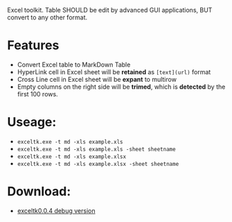 Excel toolkit.
Table SHOULD be edit by advanced GUI applications, BUT convert to any other format. 

# Features
  - Convert Excel table to MarkDown Table
  - HyperLink cell in Excel sheet will be **retained** as `[text](url)` format 
  - Cross Line cell in Excel sheet will be **expant** to multirow
  - Empty columns on the right side will be **trimed**, which is **detected** by the first 100 rows. 

# Useage:
  - `exceltk.exe -t md -xls example.xls` 
  - `exceltk.exe -t md -xls example.xls -sheet sheetname`
  - `exceltk.exe -t md -xls example.xlsx` 
  - `exceltk.exe -t md -xls example.xlsx -sheet sheetname`

# Download:
  - [exceltk0.0.4 debug version](http://fanfeilong.github.io/exceltk0.0.4.7z)

